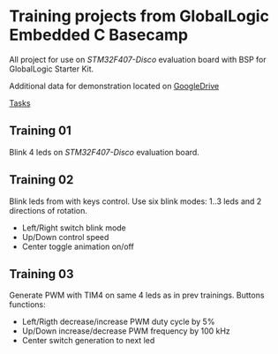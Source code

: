 # Training projects from GlobalLogic Embedded C Basecamp

All project for use on _STM32F407-Disco_ evaluation board with BSP for GlobalLogic Starter Kit.

Additional data for demonstration located on [GoogleDrive](https://drive.google.com/drive/folders/1FCusyGBt-Cub02OuuL_l30AyVIVgV55s?usp=sharing)

[Tasks](https://docs.google.com/document/d/1-Kl8KhbAxvDBAobixiqNNd-idSW88mu0/edit)

## Training 01

Blink 4 leds on _STM32F407-Disco_ evaluation board.

## Training 02

Blink leds from with keys control. Use six blink modes: 1..3 leds and 2 directions of rotation.

* Left/Right switch blink mode
* Up/Down control speed
* Center toggle animation on/off

## Training 03

Generate PWM with TIM4 on same 4 leds as in prev trainings. Buttons functions:

* Left/Rigth decrease/increase PWM duty cycle by 5%
* Up/Down increase/decrease PWM frequency by 100 kHz
* Center switch generation to next led
